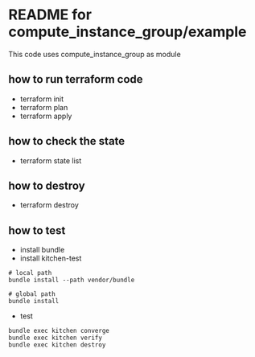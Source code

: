 # README for compute_instance_group/example

This code uses compute_instance_group as module

## how to run terraform code
- terraform init
- terraform plan
- terraform apply

## how to check the state
- terraform state list

## how to destroy
- terraform destroy

## how to test
- install bundle
- install kitchen-test
```
# local path
bundle install --path vendor/bundle

# global path
bundle install
```

- test
```
bundle exec kitchen converge
bundle exec kitchen verify
bundle exec kitchen destroy
```

